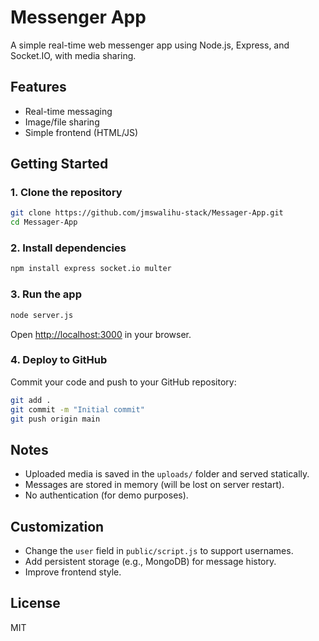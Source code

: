 # Messenger App

A simple real-time web messenger app using Node.js, Express, and Socket.IO, with media sharing.

## Features

- Real-time messaging
- Image/file sharing
- Simple frontend (HTML/JS)

## Getting Started

### 1. Clone the repository

```bash
git clone https://github.com/jmswalihu-stack/Messager-App.git
cd Messager-App
```

### 2. Install dependencies

```bash
npm install express socket.io multer
```

### 3. Run the app

```bash
node server.js
```

Open [http://localhost:3000](http://localhost:3000) in your browser.

### 4. Deploy to GitHub

Commit your code and push to your GitHub repository:

```bash
git add .
git commit -m "Initial commit"
git push origin main
```

## Notes

- Uploaded media is saved in the `uploads/` folder and served statically.
- Messages are stored in memory (will be lost on server restart).
- No authentication (for demo purposes).

## Customization

- Change the `user` field in `public/script.js` to support usernames.
- Add persistent storage (e.g., MongoDB) for message history.
- Improve frontend style.

## License

MIT